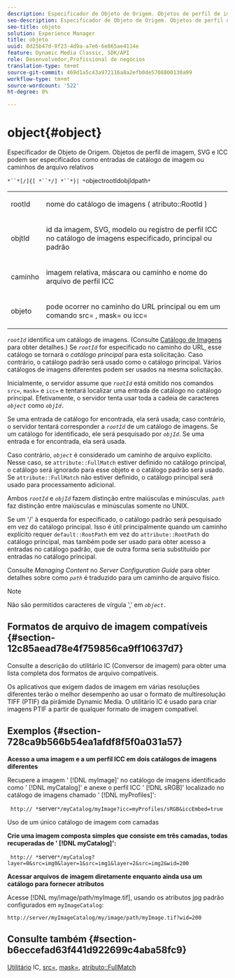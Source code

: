 ```yaml
---
description: Especificador de Objeto de Origem. Objetos de perfil de imagem, SVG e ICC podem ser especificados como entradas de catálogo de imagem ou caminhos de arquivo relativos
seo-description: Especificador de Objeto de Origem. Objetos de perfil de imagem, SVG e ICC podem ser especificados como entradas de catálogo de imagem ou caminhos de arquivo relativos
seo-title: objeto
solution: Experience Manager
title: objeto
uuid: 8d25b47d-0f23-4d9a-a7e6-6e865ae4114e
feature: Dynamic Media Classic, SDK/API
role: Desenvolvedor,Profissional de negócios
translation-type: tm+mt
source-git-commit: 469d1a5c43a972116a8a2efb0de5708800130a99
workflow-type: tm+mt
source-wordcount: '522'
ht-degree: 0%

---
```



# object{#object}

Especificador de Objeto de Origem. Objetos de perfil de imagem, SVG e ICC podem ser especificados como entradas de catálogo de imagem ou caminhos de arquivo relativos

`*``*[/]{[ *``*/] *``*}| *`objectrootIdobjIdpath`*`

<table id="simpletable_A8B9B4D508B94BE5B7F6112F0A5F8270"> 
 <tr class="strow"> 
  <td class="stentry"> <p> <span class="codeph"> <span class="varname"> rootId  </span> </span> </p> </td> 
  <td class="stentry"> <p>nome do catálogo de imagens ( <span class="codeph"> atributo::RootId </span>) </p> </td> 
 </tr> 
 <tr class="strow"> 
  <td class="stentry"> <p> <span class="codeph"> <span class="varname"> objtId  </span> </span> </p> </td> 
  <td class="stentry"> <p>id da imagem, SVG, modelo ou registro de perfil ICC no catálogo de imagens especificado, principal ou padrão </p> </td> 
 </tr> 
 <tr class="strow"> 
  <td class="stentry"> <p> <span class="codeph"> <span class="varname"> caminho  </span> </span> </p> </td> 
  <td class="stentry"> <p>imagem relativa, máscara ou caminho e nome do arquivo de perfil ICC </p> </td> 
 </tr> 
 <tr class="strow"> 
  <td class="stentry"> <p> <span class="codeph"> <span class="varname"> objeto  </span> </span> </p> </td> 
  <td class="stentry"> <p>pode ocorrer no caminho do URL principal ou em um comando <span class="codeph"> src= </span>, <span class="codeph"> mask= </span> ou <span class="codeph"> icc= </span> </p> </td> 
 </tr> 
</table>

*`rootId`* identifica um catálogo de imagens. (Consulte [Catálogo de Imagens](../../../../../is-api/image-catalog/image-serving-api-ref/c-image-catalog-reference/c-overview/c-overview.md#concept-9ce2b6a133de45f783e95cabc5810ac3) para obter detalhes.) Se *`rootId`* for especificado no caminho do URL, esse catálogo se tornará o *catálogo principal* para esta solicitação. Caso contrário, o catálogo padrão será usado como o catálogo principal. Vários catálogos de imagens diferentes podem ser usados na mesma solicitação.

Inicialmente, o servidor assume que *`rootId`* está omitido nos comandos `src=`, `mask=` e `icc=` e tentará localizar uma entrada de catálogo no catálogo principal. Efetivamente, o servidor tenta usar toda a cadeia de caracteres *`object`* como *`objId.`*

Se uma entrada de catálogo for encontrada, ela será usada; caso contrário, o servidor tentará corresponder a *`rootId`* de um catálogo de imagens. Se um catálogo for identificado, ele será pesquisado por *`objId`*. Se uma entrada e for encontrada, ela será usada.

Caso contrário, *`object`* é considerado um caminho de arquivo explícito. Nesse caso, se `attribute::FullMatch` estiver definido no catálogo principal, o catálogo será ignorado para esse objeto e o catálogo padrão será usado. Se `attribute::FullMatch` não estiver definido, o catálogo principal será usado para processamento adicional.

Ambos *`rootId`* e *`objId`* fazem distinção entre maiúsculas e minúsculas. *`path`* faz distinção entre maiúsculas e minúsculas somente no UNIX.

Se um &#39;/&#39; à esquerda for especificado, o catálogo padrão será pesquisado em vez do catálogo principal. Isso é útil principalmente quando um caminho explícito requer `default::RootPath` em vez do `attribute::RootPath` do catálogo principal, mas também pode ser usado para obter acesso a entradas no catálogo padrão, que de outra forma seria substituído por entradas no catálogo principal.

Consulte *Managing Content* no *Server Configuration Guide* para obter detalhes sobre como *`path`* é traduzido para um caminho de arquivo físico.

>[!NOTE]
>
>Não são permitidos caracteres de vírgula &#39;,&#39; em *`object.`*

## Formatos de arquivo de imagem compatíveis {#section-12c85aead78e4f759856ca9ff10637d7}

Consulte a descrição do utilitário IC (Conversor de imagem) para obter uma lista completa dos formatos de arquivo compatíveis.

Os aplicativos que exigem dados de imagem em várias resoluções diferentes terão o melhor desempenho ao usar o formato de multiresolução TIFF (PTIF) da pirâmide Dynamic Media. O utilitário IC é usado para criar imagens PTIF a partir de qualquer formato de imagem compatível.

## Exemplos {#section-728ca9b566b54ea1afdf8f5f0a031a57}

**Acesso a uma imagem e a um perfil ICC em dois catálogos de imagens diferentes**

Recupere a imagem &#39; [!DNL myImage]&#39; no catálogo de imagens identificado como &#39; [!DNL myCatalog]&#39; e anexe o perfil ICC &#39; [!DNL sRGB]&#39; localizado no catálogo de imagens chamado &#39; [!DNL myProfiles]&#39;:

` http:// *`server`*/myCatalog/myImage?icc=myProfiles/sRGB&iccEmbed=true`

Uso de um único catálogo de imagem com camadas

**Crie uma imagem composta simples que consiste em três camadas, todas recuperadas de &#39;  [!DNL myCatalog]&#39;:**

` http:// *`server`*/myCatalog?layer=0&src=img0&layer=1&src=img1&layer=2&src=img2&wid=200`

**Acessar arquivos de imagem diretamente enquanto ainda usa um catálogo para fornecer atributos**

Acesse [!DNL my/image/path/myImage.tif], usando os atributos jpg padrão configurados em `myImageCatalog`:

`http://server/myImageCatalog/my/image/path/myImage.tif?wid=200`

## Consulte também {#section-b6eccefad63f441d922699c4aba58fc9}

[Utilitário](../../../../../is-api/is-utils/utilities/r-ic.md#reference-de9f43c63a8f48f1a755ff1760af8b7b) IC,  [src=](../../../../../is-api/http-ref/image-serving-api-ref/c-http-protocol-reference/c-command-reference/r-src.md#reference-f6506637778c4c69bf106a7924a91ab1),  [mask=](../../../../../is-api/http-ref/image-serving-api-ref/c-http-protocol-reference/c-command-reference/r-mask.md#reference-922254e027404fb890b850e2723ee06e),  [atributo::FullMatch](../../../../../is-api/image-catalog/image-serving-api-ref/c-image-catalog-reference/c-attributes-reference/r-fullmatch.md#reference-c3a72f31672a48b386943d6781cf50d7)
